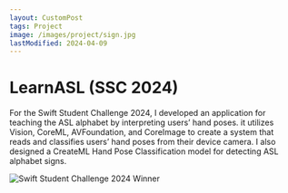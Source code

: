```yaml
---
layout: CustomPost
tags: Project
image: /images/project/sign.jpg
lastModified: 2024-04-09
---
```

# LearnASL (SSC 2024)

For the Swift Student Challenge 2024, I developed an application for teaching the ASL alphabet by interpreting users’ hand poses. it utilizes Vision, CoreML, AVFoundation, and CoreImage to create a system that reads and classifies users’ hand poses from their device camera. I also designed a CreateML Hand Pose Classification model for detecting ASL alphabet signs.

![Swift Student Challenge 2024 Winner](/images/project/SSC2024_Social_Static_16x9.jpg)
